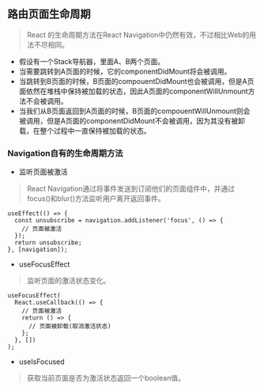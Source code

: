 ## 路由页面生命周期
> React 的生命周期方法在React Navigation中仍然有效，不过相比Web的用法不尽相同。

- 假设有一个Stack导航器，里面A、B两个页面。
- 当需要跳转到A页面的时候，它的componentDidMount将会被调用。
- 当跳转到B页面的时候，B页面的compouentDidMount也会被调用，但是A页面依然在堆栈中保持被加载的状态，因此A页面的componentWillUnmount方法不会被调用。
- 当我们从B页面返回到A页面的时候，B页面的compouentWillUnmount则会被调用，但是A页面的componentDidMount不会被调用，因为其没有被卸载，在整个过程中一直保持被加载的状态。
### Navigation自有的生命周期方法
- 监听页面被激活
> React Navigation通过将事件发送到订阅他们的页面组件中，并通过focus()和blur()方法监听用户离开返回事件。

```
useEffect(() => {
  const unsubscribe = navigation.addListener('focus', () => {
    // 页面被激活
  });
  return unsubscribe;
}, [navigation]);
```
- useFocusEffect
> 监听页面的激活状态变化。

```
useFocusEffect(
  React.useCallback(() => {
    // 页面被激活
    return () => {
      // 页面被卸载(取消激活状态)
    };
  }, [])
);
```
- useIsFocused
> 获取当前页面是否为激活状态返回一个boolean值。
